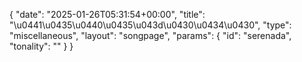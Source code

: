 {
    "date": "2025-01-26T05:31:54+00:00",
    "title": "\u0441\u0435\u0440\u0435\u043d\u0430\u0434\u0430",
    "type": "miscellaneous",
    "layout": "songpage",
    "params": {
        "id": "serenada",
        "tonality": ""
    }
}